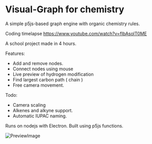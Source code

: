# Visual-Graph for chemistry
A simple p5js-based graph engine with organic chemistry rules.

Coding timelapse
https://www.youtube.com/watch?v=fIbAsolT0ME

A school project made in 4 hours.

Features:
- Add and remove nodes.
- Connect nodes using mouse
- Live preview of hydrogen modification
- Find largest carbon path ( chain )
- Free camera movement.


Todo:
- Camera scaling
- Alkenes and alkyne support.
- Automatic IUPAC naming.

Runs on nodejs with Electron.
Built using p5js functions.



![PreviewImage](https://i.imgur.com/XD0lT29.png)
